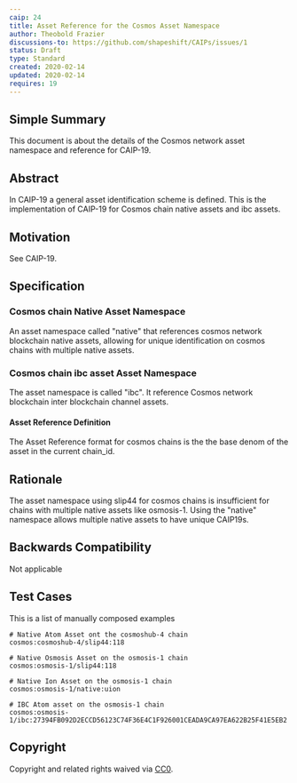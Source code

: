```yaml
---
caip: 24
title: Asset Reference for the Cosmos Asset Namespace
author: Theobold Frazier
discussions-to: https://github.com/shapeshift/CAIPs/issues/1
status: Draft
type: Standard
created: 2020-02-14
updated: 2020-02-14
requires: 19
---
```


## Simple Summary

This document is about the details of the Cosmos network asset namespace and reference for CAIP-19.

## Abstract

In CAIP-19 a general asset identification scheme is defined. This is the
implementation of CAIP-19 for Cosmos chain native assets and ibc assets.

## Motivation

See CAIP-19.

## Specification

### Cosmos chain Native Asset Namespace

An asset namespace called "native" that references cosmos network blockchain native
assets, allowing for unique identification on cosmos chains with multiple native assets.

### Cosmos chain ibc asset Asset Namespace

The asset namespace is called "ibc". It reference Cosmos network blockchain inter blockchain channel assets.

#### Asset Reference Definition

The Asset Reference format for cosmos chains is the the base denom of the asset in the current chain_id.

## Rationale

The asset namespace using slip44 for cosmos chains is insufficient for chains with multiple native assets
like osmosis-1. Using the "native" namespace allows multiple native assets to have unique CAIP19s.

## Backwards Compatibility

Not applicable

## Test Cases

This is a list of manually composed examples

```
# Native Atom Asset ont the cosmoshub-4 chain
cosmos:cosmoshub-4/slip44:118

# Native Osmosis Asset on the osmosis-1 chain
cosmos:osmosis-1/slip44:118

# Native Ion Asset on the osmosis-1 chain
cosmos:osmosis-1/native:uion

# IBC Atom asset on the osmosis-1 chain
cosmos:osmosis-1/ibc:27394FB092D2ECCD56123C74F36E4C1F926001CEADA9CA97EA622B25F41E5EB2
```

## Copyright

Copyright and related rights waived via [CC0](https://creativecommons.org/publicdomain/zero/1.0/).

